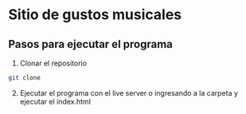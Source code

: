# Sitio de gustos musicales

## Pasos para ejecutar el programa

1. Clonar el repositorio
```bash
git clone
```

2. Ejecutar el programa con el live server o ingresando a la carpeta y ejecutar el index.html